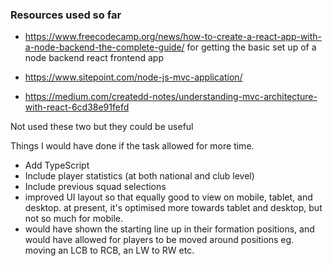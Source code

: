 ### Resources used so far

- https://www.freecodecamp.org/news/how-to-create-a-react-app-with-a-node-backend-the-complete-guide/
  for getting the basic set up of a node backend react frontend app

- https://www.sitepoint.com/node-js-mvc-application/
- https://medium.com/createdd-notes/understanding-mvc-architecture-with-react-6cd38e91fefd

Not used these two but they could be useful

Things I would have done if the task allowed for more time.

- Add TypeScript
- Include player statistics (at both national and club level)
- Include previous squad selections
- improved UI layout so that equally good to view on mobile, tablet, and desktop. at present, it's
  optimised more towards tablet and desktop, but not so much for mobile.
- would have shown the starting line up in their formation positions, and would have allowed for
  players to be moved around positions eg. moving an LCB to RCB, an LW to RW etc.
